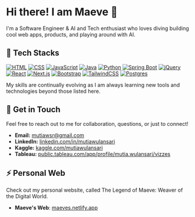 # Hi there! I am Maeve 👋
I'm a Software Engineer & AI and Tech enthusiast who loves diving building cool web apps, products, and playing around with AI.

## 🚀 Tech Stacks
[![HTML](https://img.shields.io/badge/HTML-%23E34F26.svg?logo=html5&logoColor=white)](#)
[![CSS](https://img.shields.io/badge/CSS-1572B6?logo=css3&logoColor=fff)](#)
[![JavaScript](https://img.shields.io/badge/JavaScript-F7DF1E?logo=javascript&logoColor=000)](#)
[![Java](https://img.shields.io/badge/Java-%23ED8B00.svg?logo=openjdk&logoColor=white)](#)
[![Python](https://img.shields.io/badge/Python-3776AB?logo=python&logoColor=fff)](#)
[![Spring Boot](https://img.shields.io/badge/Spring%20Boot-6DB33F?logo=springboot&logoColor=fff)](#)
[![jQuery](https://img.shields.io/badge/jQuery-0769AD?logo=jquery&logoColor=fff)](#)
[![React](https://img.shields.io/badge/React-%2320232a.svg?logo=react&logoColor=%2361DAFB)](#)
[![Next.js](https://img.shields.io/badge/Next.js-black?logo=next.js&logoColor=white)](#)
[![Bootstrap](https://img.shields.io/badge/Bootstrap-7952B3?logo=bootstrap&logoColor=fff)](#)
[![TailwindCSS](https://img.shields.io/badge/Tailwind%20CSS-%2338B2AC.svg?logo=tailwind-css&logoColor=white)](#)
[![Postgres](https://img.shields.io/badge/Postgres-%23316192.svg?logo=postgresql&logoColor=white)](#)
  
My skills are continually evolving as I am always learning new tools and technologies beyond those listed here.

## 👯 Get in Touch
Feel free to reach out to me for collaboration, questions, or just to connect!
- **Email:** [mutiawsr@gmail.com](mailto:mutiawsr@gmail.com)
- **LinkedIn:** [linkedin.com/in/mutiawulansari](https://www.linkedin.com/in/mutiawulansari/)
- **Kaggle:** [kaggle.com/mutiawulansari](https://www.kaggle.com/mutiawulansari)
- **Tableau:** [public.tableau.com/app/profile/mutia.wulansari/vizzes](https://public.tableau.com/app/profile/mutia.wulansari/vizzes)

## ⚡ Personal Web
Check out my personal website, called The Legend of Maeve: Weaver of the Digital World.
- **Maeve's Web**: [maeves.netlify.app](https://maeves.netlify.app/)

<!--
**mutiawsr/mutiawsr** is a ✨ _special_ ✨ repository because its `README.md` (this file) appears on your GitHub profile.

Here are some ideas to get you started:

- 🔭 I’m currently working on ...
- 🌱 I’m currently learning ...
- 👯 I’m looking to collaborate on ...
- 🤔 I’m looking for help with ...
- 💬 Ask me about ...
- 📫 How to reach me: ...
- 😄 Pronouns: ...
- ⚡ Fun fact: ...
-->
